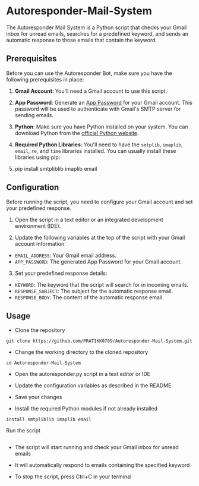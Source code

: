 # Autoresponder-Mail-System


The Autoresponder Mail System is a Python script that checks your Gmail inbox for unread emails, searches for a predefined keyword, and sends an automatic response to those emails that contain the keyword.

## Prerequisites

Before you can use the Autoresponder Bot, make sure you have the following prerequisites in place:

1. **Gmail Account**: You'll need a Gmail account to use this script.

2. **App Password**: Generate an [App Password](https://support.google.com/accounts/answer/185833?hl=en) for your Gmail account. This password will be used to authenticate with Gmail's SMTP server for sending emails.

3. **Python**: Make sure you have Python installed on your system. You can download Python from the [official Python website](https://www.python.org/downloads/).

4. **Required Python Libraries**: You'll need to have the `smtplib`, `imaplib`, `email`, `re`, and `time` libraries installed. You can usually install these libraries using pip:

5. pip install smtpliblib imaplib email


## Configuration

Before running the script, you need to configure your Gmail account and set your predefined response.

1. Open the script in a text editor or an integrated development environment (IDE).

2. Update the following variables at the top of the script with your Gmail account information:

- `EMAIL_ADDRESS`: Your Gmail email address.
- `APP_PASSWORD`: The generated App Password for your Gmail account.

3. Set your predefined response details:

- `KEYWORD`: The keyword that the script will search for in incoming emails.
- `RESPONSE_SUBJECT`: The subject for the automatic response email.
- `RESPONSE_BODY`: The content of the automatic response email.

## Usage

- Clone the repository
```
git clone https://github.com/PRATIKK0709/Autoresponder-Mail-System.git
```
- Change the working directory to the cloned repository
```
cd Autoresponder-Mail-System
```
- Open the autoresponder.py script in a text editor or IDE
- Update the configuration variables as described in the README
- Save your changes

- Install the required Python modules if not already installed
```pip
install smtpliblib imaplib email
```
Run the script
```python autoresponder.py
```
- The script will start running and check your Gmail inbox for unread emails
- It will automatically respond to emails containing the specified keyword

- To stop the script, press Ctrl+C in your terminal

